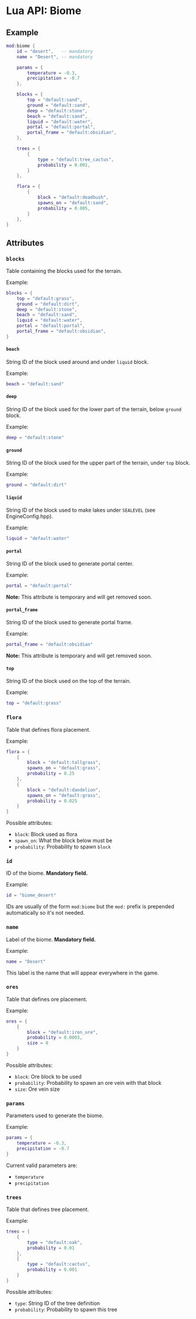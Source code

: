 # Lua API: Biome

## Example

```lua
mod:biome {
	id = "desert",   -- mandatory
	name = "Desert", -- mandatory

	params = {
		temperature = -0.3,
		precipitation = -0.7
	},

	blocks = {
		top = "default:sand",
		ground = "default:sand",
		deep = "default:stone",
		beach = "default:sand",
		liquid = "default:water",
		portal = "default:portal",
		portal_frame = "default:obsidian",
	},

	trees = {
		{
			type = "default:tree_cactus",
			probability = 0.001,
		}
	},

	flora = {
		{
			block = "default:deadbush",
			spawns_on = "default:sand",
			probability = 0.005,
		}
	},
}
```

## Attributes

### `blocks`

Table containing the blocks used for the terrain.

Example:
```lua
blocks = {
	top = "default:grass",
	ground = "default:dirt",
	deep = "default:stone",
	beach = "default:sand",
	liquid = "default:water",
	portal = "default:portal",
	portal_frame = "default:obsidian",
}
```

#### `beach`

String ID of the block used around and under `liquid` block.

Example:
```lua
beach = "default:sand"
```

#### `deep`

String ID of the block used for the lower part of the terrain, below `ground` block.

Example:
```lua
deep = "default:stone"
```

#### `ground`

String ID of the block used for the upper part of the terrain, under `top` block.

Example:
```lua
ground = "default:dirt"
```

#### `liquid`

String ID of the block used to make lakes under `SEALEVEL` (see EngineConfig.hpp).

Example:
```lua
liquid = "default:water"
```

#### `portal`

String ID of the block used to generate portal center.

Example:
```lua
portal = "default:portal"
```

**Note:** This attribute is temporary and will get removed soon.

#### `portal_frame`

String ID of the block used to generate portal frame.

Example:
```lua
portal_frame = "default:obsidian"
```

**Note:** This attribute is temporary and will get removed soon.

#### `top`

String ID of the block used on the top of the terrain.

Example:
```lua
top = "default:grass"
```

### `flora`

Table that defines flora placement.

Example:
```lua
flora = {
	{
		block = "default:tallgrass",
		spawns_on = "default:grass",
		probability = 0.25
	},
	{
		block = "default:dandelion",
		spawns_on = "default:grass",
		probability = 0.025
	}
}
```

Possible attributes:

- `block`: Block used as flora
- `spawn_on`: What the block below must be
- `probability`: Probability to spawn `block`

### `id`

ID of the biome. **Mandatory field.**

Example:
```lua
id = "biome_desert"
```

IDs are usually of the form `mod:biome` but the `mod:` prefix is prepended automatically so it's not needed.

### `name`

Label of the biome. **Mandatory field.**

Example:
```lua
name = "Desert"
```

This label is the name that will appear everywhere in the game.

### `ores`

Table that defines ore placement.

Example:
```lua
ores = {
	{
		block = "default:iron_ore",
		probability = 0.0003,
		size = 8
	}
}
```

Possible attributes:

- `block`: Ore block to be used
- `probability`: Probability to spawn an ore vein with that block
- `size`: Ore vein size

### `params`

Parameters used to generate the biome.

Example:
```lua
params = {
	temperature = -0.3,
	precipitation = -0.7
}
```

Current valid parameters are:

- `temperature`
- `precipitation`

### `trees`

Table that defines tree placement.

Example:
```lua
trees = {
	{
		type = "default:oak",
		probability = 0.01
	},
	{
		type = "default:cactus",
		probability = 0.001
	}
}
```

Possible attributes:

- `type`: String ID of the tree definition
- `probability`: Probability to spawn this tree

